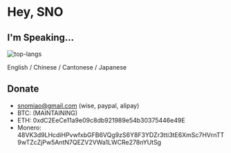 # Hey, SNO

## I'm Speaking...

![top-langs](https://github-readme-stats.vercel.app/api/top-langs/?username=snomiao&layout=compact)

English / Chinese / Cantonese / Japanese

## Donate

- snomiao@gmail.com (wise, paypal, alipay)
- BTC: (MAINTAINING)
- ETH: 0xdC2EeCe11a9e09c8db921989e54b30375446e49E
- Monero: 48VK3d9LHcdiHPvwfxbGFB6VQg9zS6Y8F3YDZr3tti3tE6XmSc7HVrnTT9wTZcZjPw5AntN7QEZV2VWa1LWCRe278nYUtSg
